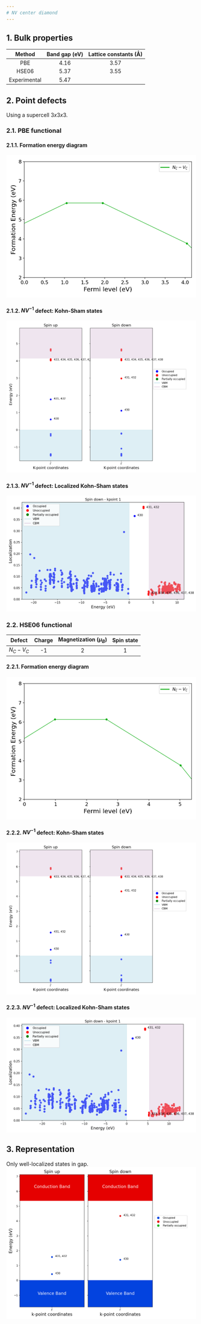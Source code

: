```yaml
---
# NV center diamond
---
```


## 1. Bulk properties
| Method        | Band gap (eV) | Lattice constants (Å) |
| :-------------: |:-------------:|:---------------------:|
| PBE           | 4.16          |     3.57              |
| HSE06         | 5.37          |     3.55              | 
| Experimental  | 5.47          |                   |

## 2. Point defects
Using a supercell $3x3x3$.
### 2.1. PBE functional
#### 2.1.1. Formation energy diagram
![Alt text](https://github.com/JosephPVera/NV-center-Diamond/blob/main/Point-defects/PBE/formation-energy/energy_A-1.png)
#### 2.1.2. $NV^{-1}$ defect: Kohn-Sham states
![Alt text](https://github.com/JosephPVera/NV-center-Diamond/blob/main/Point-defects/PBE/N_C-V_C_-1/band_index/kohn-sham-states.png)
#### 2.1.3. $NV^{-1}$ defect: Localized Kohn-Sham states
![Alt text](https://github.com/JosephPVera/NV-center-Diamond/blob/main/Point-defects/PBE/N_C-V_C_-1/band_index/Spin_down-kpoint_1.png)

### 2.2. HSE06 functional
| Defect     | Charge | Magnetization ($\mu_{B}$) | Spin state |
| :--------: |:------:|:-------------------------:| :---------:|
| $N_C-V_C$  | -1     |        2                  |     1      |
#### 2.2.1. Formation energy diagram
![Alt text](https://github.com/JosephPVera/NV-center-Diamond/blob/main/Point-defects/HSE06/formation-energy/energy_A-1.png)
#### 2.2.2. $NV^{-1}$ defect: Kohn-Sham states
![Alt text](https://github.com/JosephPVera/NV-center-Diamond/blob/main/Point-defects/HSE06/N_C-V_C_-1/band_index/kohn-sham-states.png)
#### 2.2.3. $NV^{-1}$ defect: Localized Kohn-Sham states
![Alt text](https://github.com/JosephPVera/NV-center-Diamond/blob/main/Point-defects/HSE06/N_C-V_C_-1/band_index/Spin_down-kpoint_1.png)

## 3. Representation
Only well-localized states in gap.
![Alt text](https://github.com/JosephPVera/NV-center-in-Diamond/blob/main/Point-defects/HSE06/N_C-V_C_-1/band_index/kohn-sham-states-8.png)

